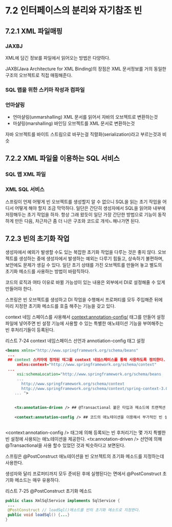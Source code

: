 # 7.2 인터페이스의 분리와 자기참조 빈
## 7.2.1 XML 파일매핑
### JAXBJ
XML에 담긴 정보를 파일에서 읽어오는 방법은 다양하다.

JAXB(Java Architecture for XML Binding)의 장점은 XML 문서정보를 거의 동일한 구조의 오브젝트로 직접 매핑해준다.

### SQL 맵을 위한 스키마 작성과 컴파일

### 언마샬링
* 언마샬링(unmarshalling) XML 문서를 읽어서 자바의 오브젝트로 변환하는것
* 마샬링(marshalling) 바인딩 오브젝트를 XML 문서로 변환하는것

자바 오브젝트를 바이트 스트림으로 바꾸는걸 직렬화(serialization)라고 부르는것과 비슷

## 7.2.2 XML 파일을 이용하는 SQL 서비스
### SQL 맵 XML 파일

### XML SQL 서비스
스프링이 언제 어떻게 빈 오브젝트를 생성할지 알 수 없으니 SQL을 읽는 초기 작업을 어디서 어떻게 해야 할지 조금 막막하다.
일단은 간단히 생성자에서 SQL을 읽어와 내부에 저장해두는 초기 작업을 하자.
항상 그래 왔듯이 일단 가장 간단한 방법으로 기능이 동작하게 만든 다음, 차근차근 좀 더 나은 구조와 코드로 개석ㄴ해나가면 된다.

## 7.2.3 빈의 초기화 작업
 생성자에서 예외가 발생할 수도 있는 복잡한 초기화 작업을 다루는 것은 좋지 않다.
오브젝트를 생성하는 중에 생성자에서 발생하는 예외는 다루기 힘들고, 상속하기 불편하며, 보안에도 문제가 생길 수 있다.
일단 초기 상태를 가진 오브젝트를 만들어 놓고 별도의 초기화 메소드를 사용하는 방법이 바람직하다.

코드의 로직과 여타 이유로 바뀔 가능성이 있는 내용은 외부에서 DI로 설정해줄 수 있게 만들어야 한다.

스프링은 빈 오브젝트를 생성하고 DI 작업을 수행해서 프로퍼티를 모두 주입해준 뒤에 미리 지정한 초기화 메소드를 호출 해주는 기능을 갖고 있다.
 
 context 네임 스페이스를 사용해서 <context:annotation-config/> 태그를 만들어 설정파일에 넣어주면 빈 설정 기능에 사용할 수 있는 특별한
 애노테이션 기능을 부여해주는 빈 후처리기들이 등록된다.
 
 리스트 7-24 context 네임스페이스 선언과 annotiation-config 태그 설정
 ```xml
 <beans xmlns="http://www.springframework.org/schema/beans"
  ...
  ## context 스키마에 정의된 태그를 context 네임스페이스를 통해 사용하도록 정의한다.
      xmlns:context="http://www.springframework.org/schema/context" 
  ...
      xsi:schemaLocation="http://www.springframework.org/schema/beans
      ...
        http://www.springframework.org/schema/context
        http://www.springframework.org/schema/context/spring-context-3.0.xsd
     ... ">
     
     
     <tx:annotation-driven /> ## @Transactional 붙은 타입과 메소드에 트랜잭션 부가기능을 담은 프록시를 추가하도록 만들어주는 후처리기 등록
     
     <context:annotation-config /> ## 코드의 애노테이션을 이용해서 부가적인 빈 설정 또는 초기화 작업을 해주는 후처리기 등록
           
 ```
 <context:annotation-config /> 태그에 의해 등록되는 빈 후처리기는 몇 가지 특별한 빈 설정에 사용되는 애노테이션을 제공한다.
 <tx:annotation-driven /> 선언에 의해 @Transactional을 사용 할수 있었던 것과 빅슷하다고 보면된다.
 
 스프링은 @PostConstruct 애노테이션을 빈 오브젝트의 초기화 메소드를 지정하는데 사용한다.
 
 생성자와 달리 프로퍼티까지 모두 준비된 후에 실행된다는 면에서 @PostConstruct 초기화 메소드는 매우 유용하다.
 
 리스트 7-25 @PostConstruct 초기화 메소드
 ```java
 public class XmlSqlService implements SqlService {
  ...
  @PostConstruct // loadSql()메소드를 빈의 초기화 메소드로 지정한다.
  public void loadSql() {...}
 }
 ```
      
